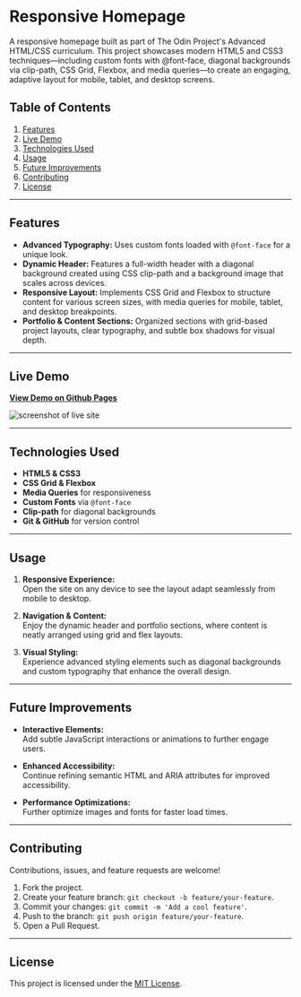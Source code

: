 # Responsive Homepage

A responsive homepage built as part of The Odin Project's Advanced HTML/CSS curriculum. This project showcases modern HTML5 and CSS3 techniques—including custom fonts with @font-face, diagonal backgrounds via clip-path, CSS Grid, Flexbox, and media queries—to create an engaging, adaptive layout for mobile, tablet, and desktop screens.

## Table of Contents
1. [Features](#features)
2. [Live Demo](#live-demo)
3. [Technologies Used](#technologies-used)
4. [Usage](#usage)
5. [Future Improvements](#future-improvements)
6. [Contributing](#contributing)
7. [License](#license)

---

## Features

- **Advanced Typography:** Uses custom fonts loaded with `@font-face` for a unique look.
- **Dynamic Header:** Features a full-width header with a diagonal background created using CSS clip-path and a background image that scales across devices.
- **Responsive Layout:** Implements CSS Grid and Flexbox to structure content for various screen sizes, with media queries for mobile, tablet, and desktop breakpoints.
- **Portfolio & Content Sections:** Organized sections with grid-based project layouts, clear typography, and subtle box shadows for visual depth.

---

## Live Demo

**[View Demo on Github Pages](https://cblaylock18.github.io/homepage-practice/)**

<img src="(https://github.com/user-attachments/assets/7cfe966f-ee2a-419b-a37d-0ff49658cd05)
" alt="screenshot of live site"/>

---

## Technologies Used

- **HTML5 & CSS3**
- **CSS Grid & Flexbox**
- **Media Queries** for responsiveness
- **Custom Fonts** via `@font-face`
- **Clip-path** for diagonal backgrounds
- **Git & GitHub** for version control

---

## Usage

1. **Responsive Experience:**  
   Open the site on any device to see the layout adapt seamlessly from mobile to desktop.

2. **Navigation & Content:**  
   Enjoy the dynamic header and portfolio sections, where content is neatly arranged using grid and flex layouts.

3. **Visual Styling:**  
   Experience advanced styling elements such as diagonal backgrounds and custom typography that enhance the overall design.

---

## Future Improvements

- **Interactive Elements:**  
  Add subtle JavaScript interactions or animations to further engage users.

- **Enhanced Accessibility:**  
  Continue refining semantic HTML and ARIA attributes for improved accessibility.

- **Performance Optimizations:**  
  Further optimize images and fonts for faster load times.

---

## Contributing

Contributions, issues, and feature requests are welcome!  
1. Fork the project.  
2. Create your feature branch: `git checkout -b feature/your-feature`.  
3. Commit your changes: `git commit -m 'Add a cool feature'`.  
4. Push to the branch: `git push origin feature/your-feature`.  
5. Open a Pull Request.

---

## License

This project is licensed under the [MIT License](./LICENSE.txt).
